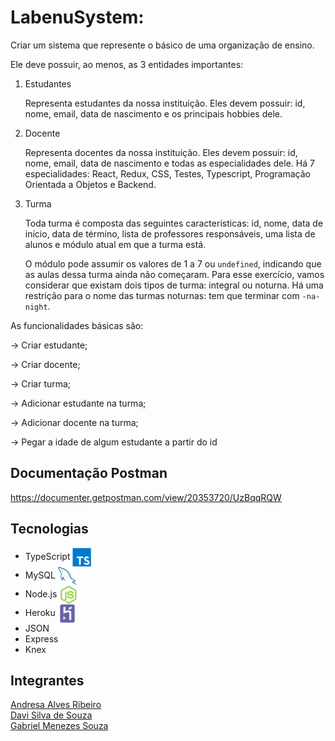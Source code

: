 # LabenuSystem:

Criar um sistema que represente o básico de uma organização de ensino.

Ele deve possuir, ao menos, as 3 entidades importantes:

1. Estudantes 

    Representa estudantes da nossa instituição. Eles devem possuir: id, nome, email, data de nascimento e os principais hobbies dele. 

2. Docente

    Representa docentes da nossa instituição. Eles devem possuir: id, nome, email, data de nascimento e todas as especialidades dele. Há 7 especialidades: React, Redux, CSS, Testes, Typescript, Programação Orientada a Objetos e Backend.

3. Turma

    Toda turma é composta das seguintes características: id, nome, data de início, data de término, lista de professores responsáveis, uma lista de alunos e módulo atual em que a turma está.

    O módulo pode assumir os valores de 1 a 7 ou `undefined`, indicando que as aulas dessa turma ainda não começaram. Para esse exercício, vamos considerar que existam dois tipos de turma: integral ou noturna. Há uma restrição para o nome das turmas noturnas: tem que terminar com `-na-night`.

As funcionalidades básicas são:

→ Criar estudante;

→ Criar docente;

→ Criar turma;

→ Adicionar estudante na turma;

→ Adicionar docente na turma;

→ Pegar a idade de algum estudante a partir do id

## Documentação Postman
https://documenter.getpostman.com/view/20353720/UzBqqRQW

## Tecnologias
- TypeScript <img align="center" alt="Andresa- TypeScript" height="30" width="30" src="https://raw.githubusercontent.com/devicons/devicon/master/icons/typescript/typescript-plain.svg">
- MySQL <img align="center" alt="Andresa- TypeScript" height="30" width="30" src="https://raw.githubusercontent.com/devicons/devicon/master/icons/mysql/mysql-plain.svg">
- Node.js <img align="center" alt="Andresa- TypeScript" height="30" width="30" src="https://raw.githubusercontent.com/devicons/devicon/master/icons/nodejs/nodejs-plain.svg">
- Heroku <img align="center" alt="Andresa- TypeScript" height="30" width="30" src="https://raw.githubusercontent.com/devicons/devicon/master/icons/heroku/heroku-plain.svg">
- JSON
- Express
- Knex

## Integrantes
<div>
  <a href="https://github.com/Andresa-Alves-Ribeiro" target="blank">Andresa Alves Ribeiro</a>
    </br>
  <a href="https://github.com/Lets-DavIt" target="blank">Davi Silva de Souza</a>
    </br>
  <a href="https://github.com/MenezesSouza" target="_blank">Gabriel Menezes Souza</a>
</div>
